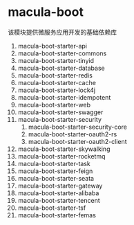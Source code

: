 # macula-boot

该模块提供微服务应用开发的基础依赖库

1. macula-boot-starter-api
2. macula-boot-starter-commons
3. macula-boot-starter-tinyid
4. macula-boot-starter-database
5. macula-boot-starter-redis
6. macula-boot-starter-cache
7. macula-boot-starter-lock4j
8. macula-boot-starter-idempotent
9. macula-boot-starter-web
10. macula-boot-starter-swagger
11. macula-boot-starter-security
    1. macula-boot-starter-security-core
    2. macula-boot-starter-oauth2-rs
    3. macula-boot-starter-oauth2-client
12. macula-boot-starter-skywalking
14. macula-boot-starter-rocketmq
13. macula-boot-starter-task
15. macula-boot-starter-feign
16. macula-boot-starter-seata
17. macula-boot-starter-gateway
18. macula-boot-starter-alibaba
19. macula-boot-starter-tencent
20. macula-boot-starter-tsf
21. macula-boot-starter-femas

